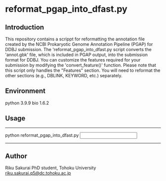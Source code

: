 # reformat_pgap_into_dfast.py

## Introduction
This repository contains a scrippt for reformatting the annotation file created by the NCBI Prokaryotic Genome Annotation Pipeline (PGAP) for DDBJ submission.
The 'reformat_pgap_into_dfast.py script converts the 'annot.gbk' file, which is included in PGAP output, into the submission format for DDBJ. You can customize the features required for your submission by modifying the 'convert_feature()' function.
Please note that this script only handles the "Features" section. You will need to reformat the other sections (e.g., DBLINK, KEYWORD, etc.) separately.
<!-- This script was created for personal use with the aim of submitting an annotation file for a metagenome-assembled genome. I hope it proves useful. -->

## Environment
python 3.9.9
bio 1.6.2

## Usage
---

python reformat_pgap_into_dfast.py <input file path> <output file path>

---

## Author 
Riku Sakurai
PhD student, Tohoku University
riku.sakurai.q5@dc.tohoku.ac.jp
